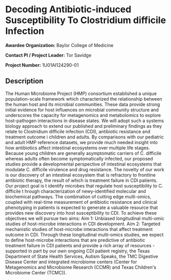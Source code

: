 # 	Decoding Antibiotic-induced Susceptibility To Clostridium difficile Infection 

**Awardee Organization:** Baylor College of Medicine

**Contact PI / Project Leader:** Tor Savidge

**Project Number:** 1U01AI124290-01


## Description
The Human Microbiome Project (HMP) consortium established a unique population-scale framework which characterized the relationship 
between the human host and its microbial communities. These data provide strong initial evidence for host influences on microbial 
community structure and underscores the capacity for metagenomics and metabolomics to explore host-pathogen interactions in disease 
states. We will adopt such a systems biology approach to extend our published and preliminary findings as they relate to Clostridium 
difficile infection (CDI), antibiotic resistance and treatment outcome i children and adults. By comparisons with our pediatric and 
adult HMP reference datasets, we provide much needed insight into how antibiotics affect intestinal ecosystems over multiple life 
stages. Because young children are generally asymptomatic carriers of C. difficile whereas adults often become symptomatically infected, 
our proposed studies provide a developmental perspective of intestinal ecosystems that modulate C. difficile virulence and drug resistance. 
The novelty of our work is our discovery of an intestinal ecosystem that is refractory to frontline antibiotic therapy, the result of 
which is treatment failure in CDI patients. Our project goal is t identify microbes that regulate host susceptibility to C. difficile t
hrough characterization of newy-identified molecular and biochemical pathways. The combination of cutting edge multi-omics, coupled 
with real-time measurement of antibiotic resistance and clinical phenotyping in patients is expected to generate a valuable resource 
that provides new discovery into host susceptibility to CDI. To achieve these objectives we will pursue two aims: Aim 1: Unbiased 
longitudinal multi-omic studies of host-microbe interactions in CDI development. Aim 2: Targeted mechanistic studies of host-microbe 
interactions that affect treatment outcome in CDI. Through these longitudinal multi-omics studies, we expect to define host-microbe 
interactions that are predictive of antibiotic treatment failure in CDI patients and provide a rich array of resources - supported in 
part by our own ongoing CDI patient registry, the Texas Department of State Health Services, Autism Speaks, the TMC Digestive Disease 
Center and integrated microbiome centers (Center for Metagenomics and Microbiome Research (CCMR) and Texas Children's Microbiome Center 
(TCMC)).
